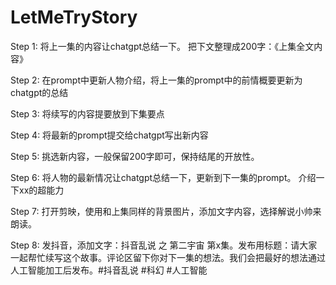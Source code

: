 # LetMeTryStory
Step 1: 将上一集的内容让chatgpt总结一下。
把下文整理成200字：《上集全文内容》

Step 2: 在prompt中更新人物介绍，将上一集的prompt中的前情概要更新为chatgpt的总结

Step 3: 将续写的内容提要放到下集要点

Step 4: 将最新的prompt提交给chatgpt写出新内容

Step 5: 挑选新内容，一般保留200字即可，保持结尾的开放性。

Step 6: 将人物的最新情况让chatgpt总结一下，更新到下一集的prompt。
介绍一下xx的超能力

Step 7: 打开剪映，使用和上集同样的背景图片，添加文字内容，选择解说小帅来朗读。

Step 8: 发抖音，添加文字：抖音乱说 之 第二宇宙 第x集。发布用标题：请大家一起帮忙续写这个故事。评论区留下你对下一集的想法。我们会把最好的想法通过人工智能加工后发布。#抖音乱说 #科幻 #人工智能
